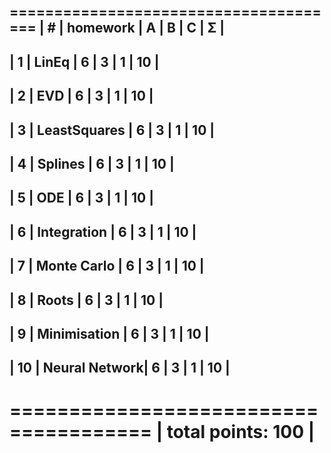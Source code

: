  ======================================
| #  | homework      | A | B | C | Σ   |
----------------------------------------
| 1  | LinEq         | 6 | 3 | 1 | 10  |
---------------------------------------
| 2  | EVD           | 6 | 3 | 1 | 10  |
---------------------------------------
| 3  | LeastSquares  | 6 | 3 | 1 | 10  |
---------------------------------------
| 4  | Splines       | 6 | 3 | 1 | 10  |
---------------------------------------
| 5  | ODE           | 6 | 3 | 1 | 10  |
---------------------------------------
| 6  | Integration   | 6 | 3 | 1 | 10  |
---------------------------------------
| 7  | Monte Carlo   | 6 | 3 | 1 | 10  |
---------------------------------------
| 8  | Roots         | 6 | 3 | 1 | 10  |
---------------------------------------
| 9  | Minimisation  | 6 | 3 | 1 | 10  |
---------------------------------------
| 10 | Neural Network| 6 | 3 | 1 | 10  |
---------------------------------------
 ======================================
|                    total points: 100 |
 ======================================

